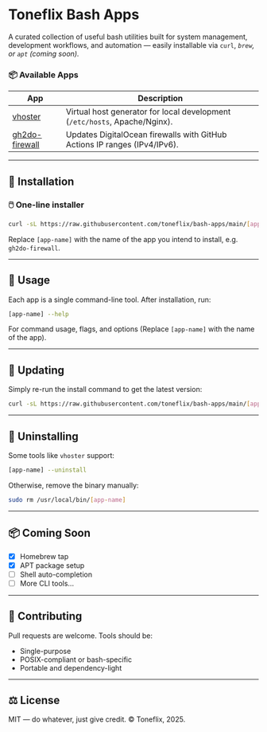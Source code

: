 # Toneflix Bash Apps

A curated collection of useful bash utilities built for system management, development workflows, and automation — easily installable via `curl`, _`brew`, or `apt` (coming soon)._

### 📦 Available Apps

| App                                 | Description                                                                |
| ----------------------------------- | -------------------------------------------------------------------------- |
| [vhoster](`/vhoster`)               | Virtual host generator for local development (`/etc/hosts`, Apache/Nginx). |
| [gh2do-firewall](`/gh2do-firewall`) | Updates DigitalOcean firewalls with GitHub Actions IP ranges (IPv4/IPv6).  |

---

## 🚀 Installation

### 🖱️ One-line installer

```bash
curl -sL https://raw.githubusercontent.com/toneflix/bash-apps/main/[app-name]/install.sh | bash
```

Replace `[app-name]` with the name of the app you intend to install, e.g. `gh2do-firewall`.

---

## 🧭 Usage

Each app is a single command-line tool. After installation, run:

```bash
[app-name] --help
```

For command usage, flags, and options (Replace `[app-name]` with the name of the app).

---

## 🔄 Updating

Simply re-run the install command to get the latest version:

```bash
curl -sL https://raw.githubusercontent.com/toneflix/bash-apps/main/[app-name]/install.sh | bash
```

---

## 🧼 Uninstalling

Some tools like `vhoster` support:

```bash
[app-name] --uninstall
```

Otherwise, remove the binary manually:

```bash
sudo rm /usr/local/bin/[app-name]
```

---

## 📦 Coming Soon

- [x] Homebrew tap
- [x] APT package setup
- [ ] Shell auto-completion
- [ ] More CLI tools...

---

## 🤝 Contributing

Pull requests are welcome. Tools should be:

- Single-purpose
- POSIX-compliant or bash-specific
- Portable and dependency-light

---

## ⚖️ License

MIT — do whatever, just give credit.
© Toneflix, 2025.
